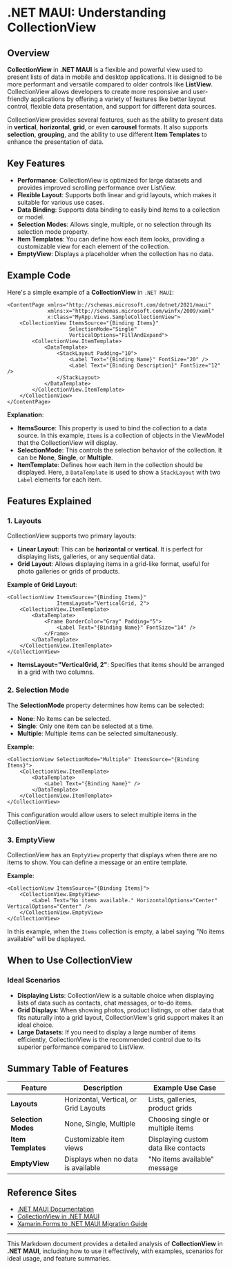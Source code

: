 # .NET MAUI: Understanding CollectionView

## Overview
**CollectionView** in **.NET MAUI** is a flexible and powerful view used to present lists of data in mobile and desktop applications. It is designed to be more performant and versatile compared to older controls like **ListView**. CollectionView allows developers to create more responsive and user-friendly applications by offering a variety of features like better layout control, flexible data presentation, and support for different data sources.

CollectionView provides several features, such as the ability to present data in **vertical**, **horizontal**, **grid**, or even **carousel** formats. It also supports **selection**, **grouping**, and the ability to use different **Item Templates** to enhance the presentation of data.

## Key Features
- **Performance**: CollectionView is optimized for large datasets and provides improved scrolling performance over ListView.
- **Flexible Layout**: Supports both linear and grid layouts, which makes it suitable for various use cases.
- **Data Binding**: Supports data binding to easily bind items to a collection or model.
- **Selection Modes**: Allows single, multiple, or no selection through its selection mode property.
- **Item Templates**: You can define how each item looks, providing a customizable view for each element of the collection.
- **EmptyView**: Displays a placeholder when the collection has no data.

## Example Code
Here's a simple example of a **CollectionView** in `.NET MAUI`:

```xaml
<ContentPage xmlns="http://schemas.microsoft.com/dotnet/2021/maui"
             xmlns:x="http://schemas.microsoft.com/winfx/2009/xaml"
             x:Class="MyApp.Views.SampleCollectionView">
    <CollectionView ItemsSource="{Binding Items}"
                    SelectionMode="Single"
                    VerticalOptions="FillAndExpand">
        <CollectionView.ItemTemplate>
            <DataTemplate>
                <StackLayout Padding="10">
                    <Label Text="{Binding Name}" FontSize="20" />
                    <Label Text="{Binding Description}" FontSize="12" />
                </StackLayout>
            </DataTemplate>
        </CollectionView.ItemTemplate>
    </CollectionView>
</ContentPage>
```

**Explanation**:
- **ItemsSource**: This property is used to bind the collection to a data source. In this example, `Items` is a collection of objects in the ViewModel that the CollectionView will display.
- **SelectionMode**: This controls the selection behavior of the collection. It can be **None**, **Single**, or **Multiple**.
- **ItemTemplate**: Defines how each item in the collection should be displayed. Here, a `DataTemplate` is used to show a `StackLayout` with two `Label` elements for each item.

## Features Explained
### 1. **Layouts**
CollectionView supports two primary layouts:
- **Linear Layout**: This can be **horizontal** or **vertical**. It is perfect for displaying lists, galleries, or any sequential data.
- **Grid Layout**: Allows displaying items in a grid-like format, useful for photo galleries or grids of products.

**Example of Grid Layout**:
```xaml
<CollectionView ItemsSource="{Binding Items}"
                ItemsLayout="VerticalGrid, 2">
    <CollectionView.ItemTemplate>
        <DataTemplate>
            <Frame BorderColor="Gray" Padding="5">
                <Label Text="{Binding Name}" FontSize="14" />
            </Frame>
        </DataTemplate>
    </CollectionView.ItemTemplate>
</CollectionView>
```
- **ItemsLayout="VerticalGrid, 2"**: Specifies that items should be arranged in a grid with two columns.

### 2. **Selection Mode**
The **SelectionMode** property determines how items can be selected:
- **None**: No items can be selected.
- **Single**: Only one item can be selected at a time.
- **Multiple**: Multiple items can be selected simultaneously.

**Example**:
```xaml
<CollectionView SelectionMode="Multiple" ItemsSource="{Binding Items}">
    <CollectionView.ItemTemplate>
        <DataTemplate>
            <Label Text="{Binding Name}" />
        </DataTemplate>
    </CollectionView.ItemTemplate>
</CollectionView>
```
This configuration would allow users to select multiple items in the CollectionView.

### 3. **EmptyView**
CollectionView has an `EmptyView` property that displays when there are no items to show. You can define a message or an entire template.

**Example**:
```xaml
<CollectionView ItemsSource="{Binding Items}">
    <CollectionView.EmptyView>
        <Label Text="No items available." HorizontalOptions="Center" VerticalOptions="Center" />
    </CollectionView.EmptyView>
</CollectionView>
```
In this example, when the `Items` collection is empty, a label saying "No items available" will be displayed.

## When to Use CollectionView
### Ideal Scenarios
- **Displaying Lists**: CollectionView is a suitable choice when displaying lists of data such as contacts, chat messages, or to-do items.
- **Grid Displays**: When showing photos, product listings, or other data that fits naturally into a grid layout, CollectionView's grid support makes it an ideal choice.
- **Large Datasets**: If you need to display a large number of items efficiently, CollectionView is the recommended control due to its superior performance compared to ListView.

## Summary Table of Features
| Feature                | Description                               | Example Use Case                     |
|------------------------|-------------------------------------------|--------------------------------------|
| **Layouts**            | Horizontal, Vertical, or Grid Layouts     | Lists, galleries, product grids      |
| **Selection Modes**    | None, Single, Multiple                   | Choosing single or multiple items    |
| **Item Templates**     | Customizable item views                  | Displaying custom data like contacts |
| **EmptyView**          | Displays when no data is available       | "No items available" message        |

## Reference Sites
- [.NET MAUI Documentation](https://learn.microsoft.com/en-us/dotnet/maui/)
- [CollectionView in .NET MAUI](https://learn.microsoft.com/en-us/dotnet/maui/user-interface/controls/collectionview)
- [Xamarin.Forms to .NET MAUI Migration Guide](https://learn.microsoft.com/en-us/dotnet/maui/migration/?view=net-maui-8.0)

---
This Markdown document provides a detailed analysis of **CollectionView** in **.NET MAUI**, including how to use it effectively, with examples, scenarios for ideal usage, and feature summaries.

